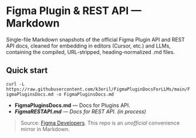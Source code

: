 # Figma Plugin & REST API — Markdown

Single-file Markdown snapshots of the official Figma Plugin API and REST API docs, cleaned for embedding in editors (Cursor, etc.) and LLMs, containing the compiled, URL-stripped, heading-normalized .md files.

## Quick start

`curl -L https://raw.githubusercontent.com/k3eril/FigmaPluginDocsForLLMs/main/FigmaPluginsDocs.md -o FigmaPluginsDocs.md`

- **FigmaPluginsDocs.md** — Docs for Plugins API.
- _**FigmaRESTAPI.md** — Docs for REST API._ _(in process)_

> Source: [Figma Developers](https://developers.figma.com). This repo is an *unofficial* convenience mirror in Markdown.
